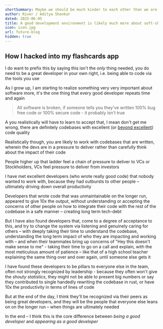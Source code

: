 ```yaml
---
shortSummary: Maybe we should be much kinder to each other than we are
author: River / Aditya Shankar
dated: 2025-06-05
title: A good development environment is likely much more about soft-skills than anything else
icon: icon.jpg
url: future-blog
hidden: true
---
```


## How I hacked into my flashcards app

I do want to prefix this by saying this isn't the *only* thing needed, you do need to be a great developer in your own right, i.e. being able to code via the tools you use

As I grow up, I am starting to realize something very very important about software more, it's the one thing that every good developer repeats time and again

> All software is broken, if someone tells you they've written 100% bug free code or 100% secure code - it probably isn't true

A you realistically will have to learn to accept that, I mean don't get me wrong, there are definitely codebases with excellent (or [beyond excellent](https://github.com/kubernetes/kubernetes/blob/ec2e767e59395376fa191d7c56a74f53936b7653/pkg/controller/volume/persistentvolume/pv_controller.go#L55)) code quality

Realistically though, you are likely to work with codebases that are written, wherein the devs are in a pressure to deliver rather than carefully think about the impact of their code

People higher up that ladder feel a chain of pressure to deliver to VCs or Stockholders, VCs feel pressure to deliver from investors

I have met excellent developers (who wrote really good code) that nobody wanted to work with, because they had outbursts to other people – ultimately driving down overall productivity

Developers that wrote code that was unmaintainable on the longer run, appeared to give 10x the output, without understanding or accepting the concerns of other people on how to integrate their code with the rest of the codebase in a safe manner – creating long term tech-debt

But I have also found developers that, come to a degree of acceptance to this, and try to change the system via listening and genuinely caring for others – with deeply taking their time to understand the codebase, understanding the long term impact of who they are impacting and working with – and when their teammates bring up concerns of "Hey this doesn't make sense to me" - taking their time to go on a call and explain, with the most meticulous amount of patience – like that of a high school teacher explaining the same thing over and over again, until someone else gets it

I have found these developers to be pillars to everyone else in the team, often not strongly recognized by leadership - because they often won't give the *shouty statistics*, they might not be able to present big numbers or say they contributed to single handedly rewriting the codebase in rust, or have 10x the productivity in terms of lines of code

But at the end of the day, I think they'll be recognized via their peers as being great developers, and they will be the people that everyone else leans on on the longer run – when things are ultimately needed

In the end – I think this is the core difference between *being a good developer* and *appearing as a good developer*


